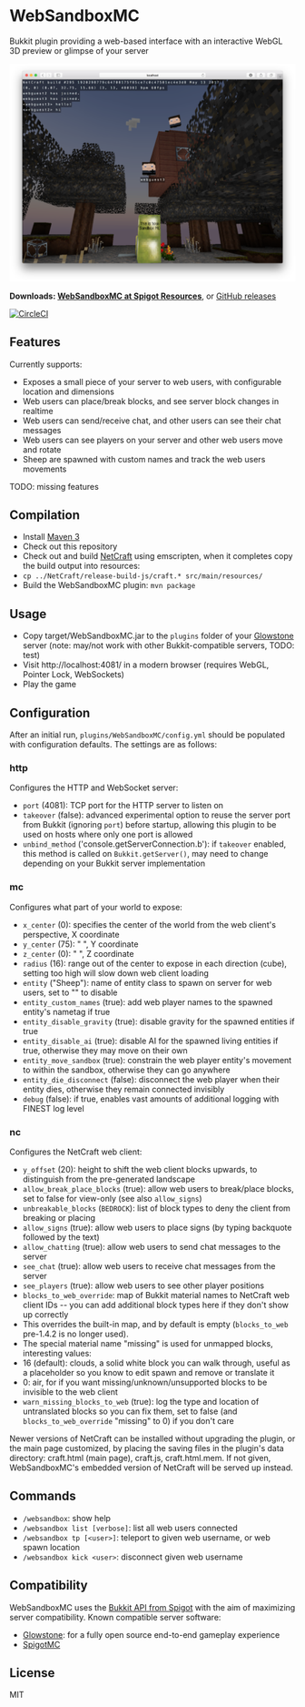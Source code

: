 # WebSandboxMC

Bukkit plugin providing a web-based interface with an interactive WebGL 3D preview or glimpse of your server

![Screenshot](screenshot.png)

**Downloads: [WebSandboxMC at Spigot Resources](https://www.spigotmc.org/resources/websandboxmc.39415/)**, or [GitHub releases](https://github.com/satoshinm/WebSandboxMC/releases/)

[![CircleCI](https://circleci.com/gh/satoshinm/WebSandboxMC.svg?style=svg)](https://circleci.com/gh/satoshinm/WebSandboxMC)

## Features
Currently supports:

* Exposes a small piece of your server to web users, with configurable location and dimensions
* Web users can place/break blocks, and see server block changes in realtime
* Web users can send/receive chat, and other users can see their chat messages
* Web users can see players on your server and other web users move and rotate
* Sheep are spawned with custom names and track the web users movements

TODO: missing features

## Compilation
* Install [Maven 3](http://maven.apache.org/download.html)
* Check out this repository
* Check out and build [NetCraft](https://github.com/satoshinm/NetCraft) using emscripten, when it completes copy the build output into resources:
* `cp ../NetCraft/release-build-js/craft.* src/main/resources/`
* Build the WebSandboxMC plugin: `mvn package`

## Usage
* Copy target/WebSandboxMC.jar to the `plugins` folder of your [Glowstone](https://www.glowstone.net) server (note: may/not work with other Bukkit-compatible servers, TODO: test)
* Visit http://localhost:4081/ in a modern browser (requires WebGL, Pointer Lock, WebSockets)
* Play the game

## Configuration

After an initial run, `plugins/WebSandboxMC/config.yml` should be populated with configuration defaults.
The settings are as follows:

### http
Configures the HTTP and WebSocket server:

* `port` (4081): TCP port for the HTTP server to listen on
* `takeover` (false): advanced experimental option to reuse the server port from Bukkit (ignoring `port`) before startup, allowing this plugin to be used on hosts where only one port is allowed
* `unbind_method` ('console.getServerConnection.b'): if `takeover` enabled, this method is called on `Bukkit.getServer()`, may need to change depending on your Bukkit server implementation

### mc
Configures what part of your world to expose:

* `x_center` (0): specifies the center of the world from the web client's perspective, X coordinate
* `y_center` (75): " ", Y coordinate
* `z_center` (0): " ", Z coordinate
* `radius` (16): range out of the center to expose in each direction (cube), setting too high will slow down web client loading
* `entity` ("Sheep"): name of entity class to spawn on server for web users, set to "" to disable
* `entity_custom_names` (true): add web player names to the spawned entity's nametag if true
* `entity_disable_gravity` (true): disable gravity for the spawned entities if true
* `entity_disable_ai` (true): disable AI for the spawned living entities if true, otherwise they may move on their own
* `entity_move_sandbox` (true): constrain the web player entity's movement to within the sandbox, otherwise they can go anywhere
* `entity_die_disconnect` (false): disconnect the web player when their entity dies, otherwise they remain connected invisibly
* `debug` (false): if true, enables vast amounts of additional logging with FINEST log level

### nc
Configures the NetCraft web client:

* `y_offset` (20): height to shift the web client blocks upwards, to distinguish from the pre-generated landscape
* `allow_break_place_blocks` (true): allow web users to break/place blocks, set to false for view-only (see also `allow_signs`)
* `unbreakable_blocks` (`BEDROCK`): list of block types to deny the client from breaking or placing
* `allow_signs` (true): allow web users to place signs (by typing backquote followed by the text)
* `allow_chatting` (true): allow web users to send chat messages to the server
* `see_chat` (true): allow web users to receive chat messages from the server
* `see_players` (true): allow web users to see other player positions
* `blocks_to_web_override`: map of Bukkit material names to NetCraft web client IDs -- you can add additional block types here if they don't show up correctly
 * This overrides the built-in map, and by default is empty (`blocks_to_web` pre-1.4.2 is no longer used).
 * The special material name "missing" is used for unmapped blocks, interesting values:
  * 16 (default): clouds, a solid white block you can walk through, useful as a placeholder so you know to edit spawn and remove or translate it
  * 0: air, for if you want missing/unknown/unsupported blocks to be invisible to the web client
* `warn_missing_blocks_to_web` (true): log the type and location of untranslated blocks so you can fix them, set to false (and `blocks_to_web_override` "missing" to 0) if you don't care

Newer versions of NetCraft can be installed without upgrading the plugin, or the main page customized,
by placing the saving files in the plugin's data directory: craft.html (main page), craft.js, craft.html.mem.
If not given, WebSandboxMC's embedded version of NetCraft will be served up instead.

## Commands

* `/websandbox`: show help
* `/websandbox list [verbose]`: list all web users connected
* `/websandbox tp [<user>]`: teleport to given web username, or web spawn location
* `/websandbox kick <user>`: disconnect given web username

## Compatibility

WebSandboxMC uses the [Bukkit API from Spigot](https://hub.spigotmc.org/javadocs/bukkit/) with the aim of maximizing
server compatibility. Known compatible server software:

* [Glowstone](https://www.glowstone.net): for a fully open source end-to-end gameplay experience
* [SpigotMC](https://www.spigotmc.org)

## License

MIT
